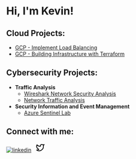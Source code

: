 <h1>Hi, I'm Kevin!</h1>

<h2>Cloud Projects:</h2>

- [GCP - Implement Load Balancing](https://github.com/thegreatkw/gcpLoadBalancing)</b></i>
- [GCP - Building Infrastructure with Terraform](https://github.com/thegreatkw/gcpInfrastructureWithTerraform)</b></i>

<h2>Cybersecurity Projects:</h2>

- <b>Traffic Analysis</b>
  - [Wireshark Network Security Analysis](https://github.com/thegreatkw/WiresharkNetSec)</b></i>
  - [Network Traffic Analysis](https://github.com/thegreatkw/NetworkTrafficAnalysis)</b></i>
- <b>Security Information and Event Management</b>
  - [Azure Sentinel Lab](https://github.com/thegreatkw/Sentinel_Lab) </b></i>
<!-- <b>PowerShell</b>
  - [Windows EventLog: Failed RDP Logins Source IP to full GeoData Conversion](https://github.com/joshmadakor1/Sentinel-Lab)
  - [JWipe (Disk Wiping Utility)](https://github.com/joshmadakor1/Jwipe.PowerShell)
  - [Active Directory Bulk User Creation](https://github.com/joshmadakor1/AD_PS)
  - [FIM (File Integrity Monitor)](https://github.com/joshmadakor1/PowerShell-Integrity-FIM)
- <b>C# (.NET Desktop Applications)</b>
  - [Ransomware Proof of Concept (Encrypter)](https://github.com/joshmadakor1/EncrypterPOC)
  - [Ransomware Proof of Concept (Decrypter)](https://github.com/joshmadakor1/DecrypterPOC)
  - [Keylogger with Email Capability](https://github.com/joshmadakor1/Key-Logger-With-Email)
- <b>Python</b>
  - [Package Delivery Application (Datastructures and Algorithms Demo)](https://github.com/joshmadakor1/Package-Delivery-Pathfinding-Algorithm)
-->

<!--
<h2>Certifications</h2>

<a href="https://www.credly.com/badges/3cab677e-aff7-4a06-96bb-bd9ed02a2a6f/public_url">Google Certified Associate Cloud Engineer</a><br/>
<a href="https://www.credly.com/badges/346a9590-fe4e-4665-b44f-c56919614ec0/public_url">CompTIA Security+ ce</a><br/>
<a href="https://www.credly.com/badges/bbcf56dc-9b55-4cb4-8d24-522ae34a4c51/public_url">AWS Certified Cloud Practitioner</a><br/>
<a href="https://www.credly.com/badges/1a405a36-bfb4-4c2a-bd38-e1d51e7d3592/public_url">Google Cybersecurity</a><br/>
-->

<h2>Connect with me:</h2>
<!--
![alt text](https://github.com/thegreatkw/thegreatkw/blob/main/unplug.png?raw=true) 
-->

<a href="https://www.linkedin.com/in/k-j-wright/">![linkedin](https://github.com/user-attachments/assets/0d28a2ae-0dc9-4d1b-b8f5-455cdbfd1a98)</a>&nbsp;&nbsp;
<a href="https://twitter.com/kevinwright_io/">![x](https://github.com/thegreatkw/thegreatkw/blob/main/twitter.png)</a>
<!-- [youtube]: https://www.youtube.com/ -->
<!-- [instagram]: https://www.instagram.com/ -->


<!--
✨✨

Here are some ideas to get you started:

- 🔭 I’m currently working on ...
- 🌱 I’m currently learning ...
- 👯 I’m looking to collaborate on ...
- 🤔 I’m looking for help with ...
- 💬 Ask me about ...
- 📫 How to reach me: ...
- 😄 Pronouns: ...
- ⚡ Fun fact: ...
-->


